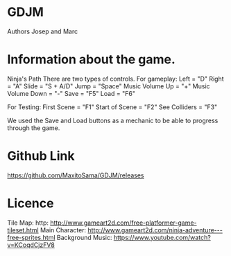 # GDJM
Authors Josep and Marc

# Information about the game.
Ninja's Path
There are two types of controls.
For gameplay:
Left  			= "D"
Right 			= "A"
Slide 			= "S + A/D"
Jump  			= "Space"
Music Volume Up 	= "+"
Music Volume Down 	= "-"
Save  			= "F5"
Load			= "F6"

For Testing:
First Scene     	= "F1"
Start of Scene 		= "F2"
See Colliders 		= "F3"

We used the Save and Load buttons as a mechanic to be able to progress
through the game.


# Github Link
https://github.com/MaxitoSama/GDJM/releases

# Licence
Tile Map: http: http://www.gameart2d.com/free-platformer-game-tileset.html
Main Character: http://www.gameart2d.com/ninja-adventure---free-sprites.html
Background Music: https://www.youtube.com/watch?v=KCoqdCjzFV8

